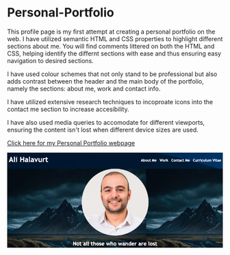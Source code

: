 # Personal-Portfolio

This profile page is my first attempt at creating a personal portfolio on the web. I have utilized semantic HTML and CSS properties to highlight different sections about me. You will find comments littered on both the HTML and CSS, helping identify the differnt sections with ease and thus ensuring easy navigation to desired sections. 

I have used colour schemes that not only stand to be professional but also adds contrast between the header and the main body of the portfolio, namely the sections: about me, work and contact info. 

I have utilized extensive research techniques to incoproate icons into the contact me section to increase accesibility. 

I have also used media queries to accomodate for different viewports, ensuring the content isn't lost when different device sizes are used. 

<a href="https://alih92.github.io/Personal-Portfolio/">Click here for my Personal Portfolio webpage</a>

![Alt text](<challenge/images/Screenshot 2023-10-13 at 15.32.54.png>)
